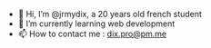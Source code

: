 - 👋 Hi, I’m @jrmydix, a 20 years old french student
- 🌱 I’m currently learning web development
- 📫 How to contact me : dix.pro@pm.me

<!---
jrmydix/jrmydix is a ✨ special ✨ repository because its `README.md` (this file) appears on your GitHub profile.
You can click the Preview link to take a look at your changes.
--->
